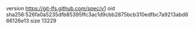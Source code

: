 version https://git-lfs.github.com/spec/v1
oid sha256:526fa0a5235dfb85395ffc3ac1d9cbb2875bcb310edfbc7a9213abd666126e13
size 13229
